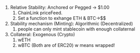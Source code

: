 1. Relative Stability: Anchored or Pegged -> $1.00
   1. ChainLink priceFeed.
   2. Set a function to exhange ETH & BTC->$$
2. Stability mechanism (Minting): Algorithmic (Decentralized)
   1. people can only mint stablecoin with enough collaternal
3. Collateral: Exogenous (Crypto)
   1. wETH
   2. wBTC (Both are of ERC20) w means wrapped!